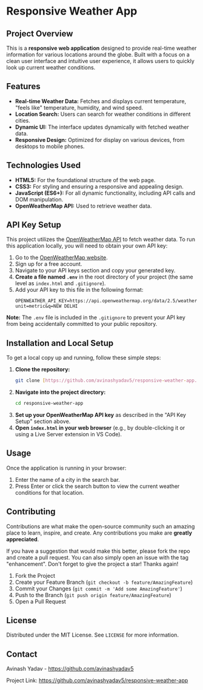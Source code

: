 # Responsive Weather App

## Project Overview

This is a **responsive web application** designed to provide real-time weather information for various locations around the globe. Built with a focus on a clean user interface and intuitive user experience, it allows users to quickly look up current weather conditions.

## Features

* **Real-time Weather Data:** Fetches and displays current temperature, "feels like" temperature, humidity, and wind speed.
* **Location Search:** Users can search for weather conditions in different cities.
* **Dynamic UI:** The interface updates dynamically with fetched weather data.
* **Responsive Design:** Optimized for display on various devices, from desktops to mobile phones.

## Technologies Used

* **HTML5:** For the foundational structure of the web page.
* **CSS3:** For styling and ensuring a responsive and appealing design.
* **JavaScript (ES6+):** For all dynamic functionality, including API calls and DOM manipulation.
* **OpenWeatherMap API:** Used to retrieve weather data.

## API Key Setup

This project utilizes the [OpenWeatherMap API](https://openweathermap.org/api) to fetch weather data. To run this application locally, you will need to obtain your own API key:

1.  Go to the [OpenWeatherMap website](https://openweathermap.org/).
2.  Sign up for a free account.
3.  Navigate to your API keys section and copy your generated key.
4.  **Create a file named `.env`** in the root directory of your project (the same level as `index.html` and `.gitignore`).
5.  Add your API key to this file in the following format:
    ```
    OPENWEATHER_API_KEY=https://api.openweathermap.org/data/2.5/weather?unit=metric&q=NEW DELHI
    ```
**Note:** The `.env` file is included in the `.gitignore` to prevent your API key from being accidentally committed to your public repository.

## Installation and Local Setup

To get a local copy up and running, follow these simple steps:

1.  **Clone the repository:**
    ```bash
    git clone [https://github.com/avinashyadav5/responsive-weather-app.git](https://github.com/avinashyadav5/responsive-weather-app.git)
    ```
2.  **Navigate into the project directory:**
    ```bash
    cd responsive-weather-app
    ```
3.  **Set up your OpenWeatherMap API key** as described in the "API Key Setup" section above.
4.  **Open `index.html` in your web browser** (e.g., by double-clicking it or using a Live Server extension in VS Code).

## Usage

Once the application is running in your browser:

1.  Enter the name of a city in the search bar.
2.  Press Enter or click the search button to view the current weather conditions for that location.

## Contributing

Contributions are what make the open-source community such an amazing place to learn, inspire, and create. Any contributions you make are **greatly appreciated**.

If you have a suggestion that would make this better, please fork the repo and create a pull request. You can also simply open an issue with the tag "enhancement".
Don't forget to give the project a star! Thanks again!

1.  Fork the Project
2.  Create your Feature Branch (`git checkout -b feature/AmazingFeature`)
3.  Commit your Changes (`git commit -m 'Add some AmazingFeature'`)
4.  Push to the Branch (`git push origin feature/AmazingFeature`)
5.  Open a Pull Request

## License

Distributed under the MIT License. See `LICENSE` for more information.

## Contact

Avinash Yadav - https://github.com/avinashyadav5 

Project Link: https://github.com/avinashyadav5/responsive-weather-app
